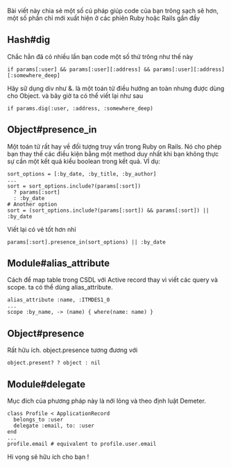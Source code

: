 Bài viết này chia sẻ một số cú pháp giúp code của bạn trông sạch sẽ hơn, một số phần chỉ mới xuất hiện ở các phiên Ruby hoặc Rails gần đầy
## Hash#dig
Chắc hẳn đã có nhiều lần bạn code một số thứ trông như thế này
```
if params[:user] && params[:user][:address] && params[:user][:address][:somewhere_deep]
```
Hãy sữ dụng div như &. là một toán tử điều hướng an toàn nhưng được dùng cho Object. và bây giờ ta có thể viết lại như sau
```
if params.dig(:user, :address, :somewhere_deep)
```
## Object#presence_in
Một toán tử rất hay về đối tượng truy vấn trong Ruby on Rails. Nó cho phép bạn thay thế các điều kiện bằng một method duy nhất khi bạn không thực sự cần một kết quả kiểu boolean trong kết quả. VÍ dụ:

```
sort_options = [:by_date, :by_title, :by_author]
...
sort = sort_options.include?(params[:sort]) 
  ? params[:sort] 
  : :by_date
# Another option
sort = (sort_options.include?(params[:sort]) && params[:sort]) || :by_date
```
Viết lại có vẻ tốt hơn nhỉ 
```
params[:sort].presence_in(sort_options) || :by_date
```
## Module#alias_attribute
Cách để map table trong CSDL với Active record thay vì viết các query và scope. ta có thể dùng alias_attribute.
```
alias_attribute :name, :ITMDES1_0
...
scope :by_name, -> (name) { where(name: name) }
```
## Object#presence
Rất hữu ích. object.presence tương đương với
```
object.present? ? object : nil
```
## Module#delegate
Mục đích của phương pháp này là nới lỏng và theo định luật Demeter.
```
class Profile < ApplicationRecord
  belongs_to :user
  delegate :email, to: :user
end
...
profile.email # equivalent to profile.user.email
```

Hi vọng sẽ hữu ích cho bạn !